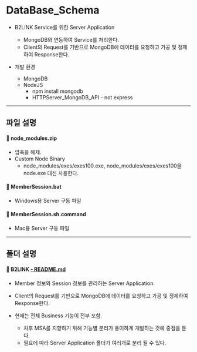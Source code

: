**DataBase_Schema**
===================

* B2LINK Service를 위한 Server Application
	* MongoDB와 연동하여 Service를 처리한다.
	* Client의 Request를 기반으로 MongoDB에 데이터를 요청하고 가공 및 정제하여 Response한다.

* 개발 환경
	* MongoDB
	* NodeJS
		* npm install mongodb
		* HTTPServer_MongoDB_API - not express

-------------
파일 설명
-------------

#### :file_folder: node_modules.zip
 * 압축을 해제.
 * Custom Node Binary
	* node_modules/exes/exes100.exe, node_modules/exes/exes100을 node.exe 대신 사용한다.

#### :page_facing_up: MemberSession.bat
 * Windows용 Server 구동 파일

#### :page_facing_up: MemberSession.sh.command
 * Mac용 Server 구동 파일

-------------
폴더 설명
-------------

#### :open_file_folder: B2LINK [- README.md](https://github.com/thdtjsdn/B2LINK_WorkSpace_JS/blob/master/DataBase_Schema/B2LINK/README.md)
 * Member 정보와 Session 정보를 관리하는 Server Application.
 * Client의 Request를 기반으로 MongoDB에 데이터를 요청하고 가공 및 정제하여 Response한다.

 * 현재는 전체 Business 기능이 전부 포함.
	* 차후 MSA를 지향하기 위해 기능별 분리가 용이하게 개발하는 것에 중점을 둔다.
	* 필요에 따라 Server Application 폴더가 여러개로 분리 될 수 있다.